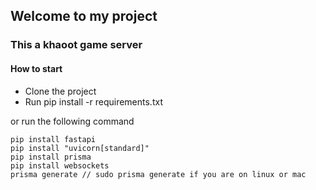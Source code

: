 ## Welcome to my project

### This a khaoot game server


#### How to start
- Clone the project
- Run pip install -r requirements.txt


or run the following command
```
pip install fastapi
pip install "uvicorn[standard]"
pip install prisma
pip install websockets
prisma generate // sudo prisma generate if you are on linux or mac
```
